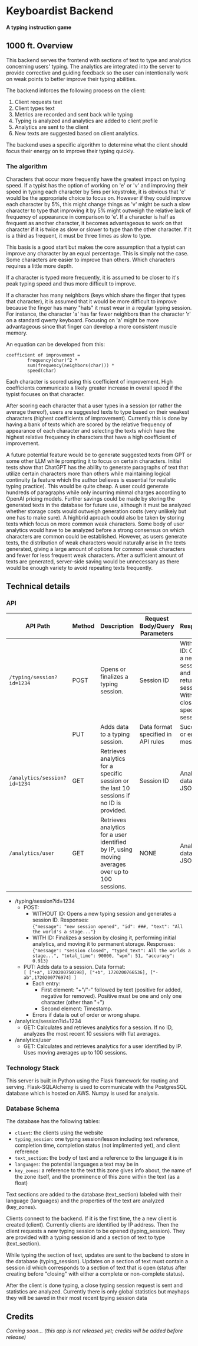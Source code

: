 # Keyboardist Backend

**A typing instruction game**

## 1000 ft. Overview

This backend serves the frontend with sections of text to type and analytics concerning users' typing. The analytics are integrated into the server to provide corrective and guiding feedback so the user can intentionally work on weak points to better improve their typing abilities.

The backend inforces the following process on the client:

1. Client requests text
2. Client types text
3. Metrics are recorded and sent back while typing
4. Typing is analyzed and analytics are added to client profile
5. Analytics are sent to the client
6. New texts are suggested based on client analytics.

The backend uses a specific algorithm to determine what the client should focus their energy on to improve their typing quickly.

### The algorithm

Characters that occur more frequently have the greatest impact on typing speed. If a typist has the option of working on 'e' or 'v' and improving their speed in typing each character by 5ms per keystroke, it is obvious that 'e' would be the appropriate choice to focus on. However if they could improve each character by 5%, this might change things as 'v' might be such a slow character to type that improving it by 5% might outweigh the relative lack of frequency of appearance in comparison to 'e'. If a character is half as frequent as another character, it becomes advantageous to work on that character if it is twice as slow or slower to type than the other character. If it is a third as frequent, it must be three times as slow to type.

This basis is a good start but makes the core assumption that a typist can improve any character by an equal percentage. This is simply not the case. Some characters are easier to improve than others. Which characters requires a little more depth.

If a character is typed more frequently, it is assumed to be closer to it's peak typing speed and thus more difficult to improve.

If a character has many neighbors (keys which share the finger that types that character), it is assumed that it would be more difficult to improve because the finger has many "hats" it must wear in a regular typing session. For instance, the character 'a' has far fewer neighbors than the character 'r' on a standard qwerty keyboard. Focusing on 'a' might be more advantageous since that finger can develop a more consistent muscle memory.

An equation can be developed from this:

```
coefficient of improvement =
		frequency(char)^2 *
		sum(frequency(neighbors(char))) *
		speed(char)
```

Each character is scored using this coefficient of improvement. High coefficients communicate a likely greater increase in overall speed if the typist focuses on that character.

After scoring each character that a user types in a session (or rather the average thereof), users are suggested texts to type based on their weakest characters (highest coefficients of improvement). Currently this is done by having a bank of texts which are scored by the relative frequency of appearance of each character and selecting the texts which have the highest relative frequency in characters that have a high coefficient of improvement.

A future potential feature would be to generate suggested texts from GPT or some other LLM while prompting it to focus on certain characters. Initial tests show that ChatGPT has the ability to generate paragraphs of text that utilize certain characters more than others while maintaining logical continuity (a feature which the author believes is essential for realistic typing practice). This would be quite cheap. A user could generate hundreds of paragraphs while only incurring minmal charges according to OpenAI pricing models. Further savings could be made by storing the generated texts in the database for future use, although it must be analyzed whether storage costs would outweigh generation costs (very unlikely but one has to make sure). A highbrid aproach could also be taken by storing texts which focus on more common weak characters. Some body of user analytics would have to be analyzed before a strong consensus on which characters are common could be established. However, as users generate texts, the distribution of weak characters would naturally arise in the texts generated, giving a large amount of options for common weak characters and fewer for less frequent weak characters. After a sufficient amount of texts are generated, server-side saving would be unnecessary as there would be enough variety to avoid repeating texts frequently.

## Technical details

### API

| API Path                     | Method | Description                                                                                     | Request Body/Query Parameters      | Response                                                                                    |
| ---------------------------- | ------ | ----------------------------------------------------------------------------------------------- | ---------------------------------- | ------------------------------------------------------------------------------------------- |
| `/typing/session?id=1234`    | POST   | Opens or finalizes a typing session.                                                            | Session ID                         | Without ID: Opens a new session and returns session id<br>With ID: closes specified session |
|                              | PUT    | Adds data to a typing session.                                                                  | Data format specified in API rules | Success or error message                                                                    |
| `/analytics/session?id=1234` | GET    | Retrieves analytics for a specific session or the last 10 sessions if no ID is provided.        | Session ID                         | Analytics data JSON                                                                         |
| `/analytics/user`            | GET    | Retrieves analytics for a user identified by IP, using moving averages over up to 100 sessions. | NONE                               | Analytics data JSON                                                                         |

- /typing/session?id=1234
  - POST:
    - WITHOUT ID: Opens a new typing session and generates a session ID. Responses: <br>`{"message": "new session opened", "id": ###, "text": "All the world's a stage..."}`
    - WITH ID: Finalizes a session by closing it, performing initial analytics, and moving it to permanent storage. Responses: <br>`{"message": "session closed", "typed_text": All the worlds a stage...", "total_time": 90000, "wpm": 51, "accuracy": 0.913}`
  - PUT: Adds data to a session. Data format: <br>`[ ["+a", 1720200750198], ["+b", 1720200766536], ["-ab",1720200776974] ]`
    - Each entry:
      - First element: "+"/"-" followed by text (positive for added, negative for removed). Positive must be one and only one character (other than "+")
      - Second element: Timestamp.
    - Errors if data is out of order or wrong shape.
- /analytics/session?id=1234
  - GET: Calculates and retrieves analytics for a session. If no ID, analyzes the most recent 10 sessions with flat averages.
- /analytics/user
  - GET: Calculates and retrieves analytics for a user identified by IP. Uses moving averages up to 100 sessions.

### Technology Stack

This server is built in Python using the Flask framework for routing and serving. Flask-SQLAlchemy is used to communicate with the PostgresSQL database which is hosted on AWS. Numpy is used for analysis.

### Database Schema

The database has the following tables:

- `client`: the clients using the website
- `typing_session`: one typing session/lesson including text reference, completion time, completion status (not implimented yet), and client reference
- `text_section`: the body of text and a reference to the language it is in
- `languages`: the potential languages a text may be in
- `key_zones`: a reference to the text this zone gives info about, the name of the zone itself, and the prominence of this zone within the text (as a float)

Text sections are added to the database (text_section) labeled with their language (languages) and the properties of the text are analyzed (key_zones).

Clients connect to the backend. If it is the first time, the a new client is created (client). Currently clients are identified by IP address. Then the client requests a new typing session to be opened (typing_session). They are provided with a typing session id and a section of text to type (text_section).

While typing the section of text, updates are sent to the backend to store in the database (typing_session). Updates on a section of text must contain a session id which corresponds to a section of text that is open (status after creating before "closing" with either a complete or non-complete status).

After the client is done typing, a close typing session request is sent and statistics are analyzed. Currently there is only global statistics but mayhaps they will be saved in their most recent tpying session data

## Credits

_Coming soon... (this app is not released yet; credits will be added before release)_
